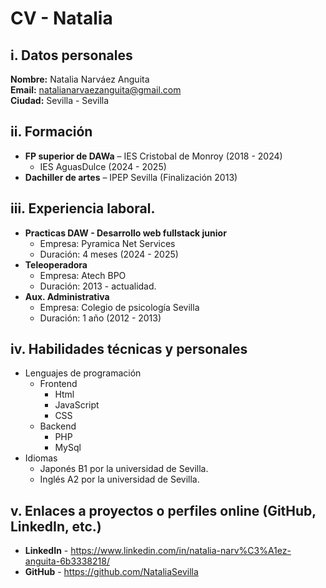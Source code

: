 # CV - Natalia


## i. Datos personales
**Nombre:** Natalia Narváez Anguita  
**Email:** natalianarvaezanguita@gmail.com  
**Ciudad:** Sevilla - Sevilla  

## ii. Formación
- **FP superior de DAWa** 
    – IES Cristobal de Monroy (2018 - 2024)
    - IES AguasDulce (2024 - 2025)  
- **Dachiller de artes** 
    – IPEP Sevilla  (Finalización 2013)  
## iii. Experiencia laboral. 
- **Practicas DAW - Desarrollo web fullstack junior**
    - Empresa: Pyramica Net Services
    - Duración: 4 meses (2024 - 2025)
- **Teleoperadora**
    - Empresa: Atech BPO
    - Duración: 2013 - actualidad.
- **Aux. Administrativa**
    - Empresa: Colegio de psicología Sevilla
    - Duración: 1 año (2012 - 2013)
    
## iv. Habilidades técnicas y personales ## 
- Lenguajes de programación
    - Frontend
        - Html
        - JavaScript
        - CSS
    - Backend
        - PHP
        - MySql
- Idiomas
    - Japonés B1 por la universidad de Sevilla.
    - Inglés A2 por la universidad de Sevilla.

## v. Enlaces a proyectos o perfiles online (GitHub, LinkedIn, etc.) ##
- **LinkedIn** - <https://www.linkedin.com/in/natalia-narv%C3%A1ez-anguita-6b3338218/>
- **GitHub** - <https://github.com/NataliaSevilla>
